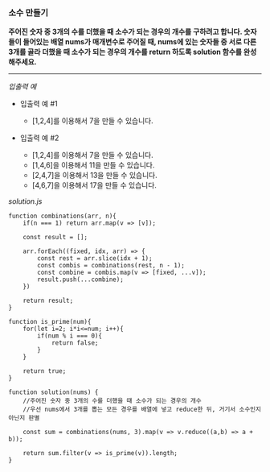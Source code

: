 ### 소수 만들기

**주어진 숫자 중 3개의 수를 더했을 때 소수가 되는 경우의 개수를 구하려고 합니다. 숫자들이 들어있는 배열 nums가 매개변수로 주어질 때, nums에 있는 숫자들 중 서로 다른 3개를 골라 더했을 때 소수가 되는 경우의 개수를 return 하도록 solution 함수를 완성해주세요.**

---

_입출력 예_

- 입출력 예 #1

  - [1,2,4]를 이용해서 7을 만들 수 있습니다.

- 입출력 예 #2

  - [1,2,4]를 이용해서 7을 만들 수 있습니다.
  - [1,4,6]을 이용해서 11을 만들 수 있습니다.
  - [2,4,7]을 이용해서 13을 만들 수 있습니다.
  - [4,6,7]을 이용해서 17을 만들 수 있습니다.

_solution.js_

```
function combinations(arr, n){
    if(n === 1) return arr.map(v => [v]);

    const result = [];

    arr.forEach((fixed, idx, arr) => {
        const rest = arr.slice(idx + 1);
        const combis = combinations(rest, n - 1);
        const combine = combis.map(v => [fixed, ...v]);
        result.push(...combine);
    })

    return result;
}

function is_prime(num){
    for(let i=2; i*i<=num; i++){
        if(num % i === 0){
            return false;
        }
    }

    return true;
}

function solution(nums) {
    //주어진 숫자 중 3개의 수를 더했을 때 소수가 되는 경우의 개수
    //우선 nums에서 3개를 뽑는 모든 경우를 배열에 넣고 reduce한 뒤, 거기서 소수인지 아닌지 판별

    const sum = combinations(nums, 3).map(v => v.reduce((a,b) => a + b));

    return sum.filter(v => is_prime(v)).length;
}
```

